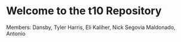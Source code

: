 # Welcome to the t10 Repository 

Members: 
  Dansby, Tyler
  Harris, Eli 
  Kaliher, Nick 
  Segovia Maldonado, Antonio 
